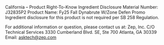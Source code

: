  
 
 
California – Product Right-To-Know Ingredient Disclosure 
Material Number: J32835P2 
Product Name: Fy25 Fall Dynabrute W/Zone Defen Promo 
Ingredient disclosure for this product is not required per SB 258 Regulation. 
 
For additional information or question, please contact us at: 
Zep, Inc. 
C/O Technical Services 
3330 Cumberland Blvd. SE, Ste 700 
Atlanta, GA 30339 
Email: asktech@zep.com 
 
 
 
 
